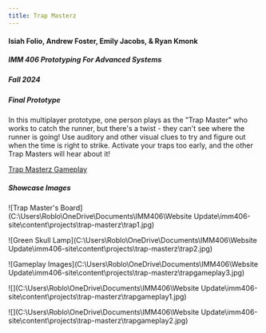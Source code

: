 ```yaml
---
title: Trap Masterz
---
```

#### Isiah Folio, Andrew Foster, Emily Jacobs, & Ryan Kmonk
##### IMM 406 Prototyping For Advanced Systems  
##### Fall 2024  
##### Final Prototype  

In this multiplayer prototype, one person plays as the "Trap Master" who works to catch the runner,  but there's a twist - they can't see where the runner is going!  Use auditory and other visual clues to try and figure out when the time is right to strike.  Activate your traps too early, and the other Trap Masters will hear about it!

[Trap Masterz Gameplay](https://youtube.com/shorts/nfjEMBQMwJo)

##### Showcase Images

![Trap Master's Board](C:\Users\Roblo\OneDrive\Documents\IMM406\Website Update\imm406-site\content\projects\trap-masterz\trap1.jpg)  

![Green Skull Lamp](C:\Users\Roblo\OneDrive\Documents\IMM406\Website Update\imm406-site\content\projects\trap-masterz\trap2.jpg)  

![Gameplay Images](C:\Users\Roblo\OneDrive\Documents\IMM406\Website Update\imm406-site\content\projects\trap-masterz\trapgameplay3.jpg)  

![](C:\Users\Roblo\OneDrive\Documents\IMM406\Website Update\imm406-site\content\projects\trap-masterz\trapgameplay1.jpg)

![](C:\Users\Roblo\OneDrive\Documents\IMM406\Website Update\imm406-site\content\projects\trap-masterz\trapgameplay2.jpg)
